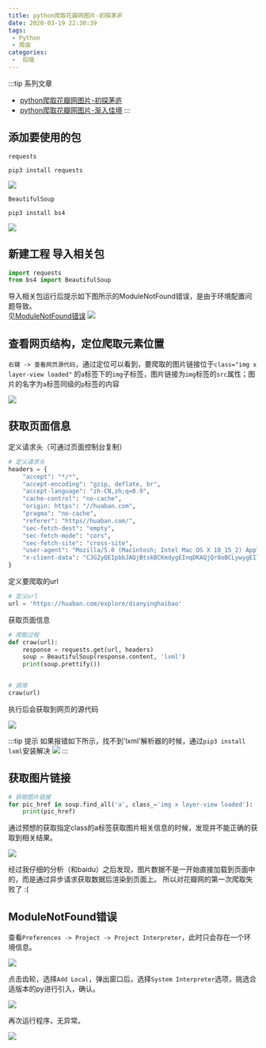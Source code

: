 ```yaml
---
title: python爬取花瓣网图片-初探茅庐
date: 2020-03-19 22:30:39
tags:
 - Python
 - 爬虫
categories:
 -  后端
---
```


:::tip 系列文章
+ [python爬取花瓣网图片-初探茅庐](./SpiderDemo1.html)
+ [python爬取花瓣网图片-渐入佳境](./SpiderDemo2.html)
:::

<!-- more -->

## 添加要使用的包

`requests`

```shell script
pip3 install requests
```

![](https://s1.ax1x.com/2020/03/19/8yjGad.png)


`BeautifulSoup`

```shell script
pip3 install bs4
```

![](https://s1.ax1x.com/2020/03/19/8yjbJ1.png)

## 新建工程 导入相关包

```py
import requests
from bs4 import BeautifulSoup
```
导入相关包运行后提示如下图所示的ModuleNotFound错误，是由于环境配置问题导致。<br/>见[ModuleNotFound错误](./spider.html#解决modulenotfound错误)
![](https://s1.ax1x.com/2020/03/19/8yxP74.png)

## 查看网页结构，定位爬取元素位置

`右键 -> 查看网页源代码`，通过定位可以看到，要爬取的图片链接位于`class="img x layer-view loaded"`
的`a`标签下的`img`子标签，图片链接为`img`标签的`src`属性；图片的名字为`a`标签同级的`p`标签的内容

![](https://s1.ax1x.com/2020/03/19/86p2KP.png)


## 获取页面信息

定义请求头（可通过页面控制台复制）
```py
# 定义请求头
headers = {
    "accept": "*/*",
    "accept-encoding": "gzip, deflate, br",
    "accept-language": "zh-CN,zh;q=0.9",
    "cache-control": "no-cache",
    "origin: https": "//huaban.com",
    "pragma": "no-cache",
    "referer": "https//huaban.com/",
    "sec-fetch-dest": "empty",
    "sec-fetch-mode": "cors",
    "sec-fetch-site": "cross-site",
    "user-agent": "Mozilla/5.0 (Macintosh; Intel Mac OS X 10_15_2) AppleWebKit/537.36 (KHTML, like Gecko) Chrome/80.0.3987.149 Safari/537.36",
    "x-client-data": "CJG2yQEIpbbJAQjBtskBCKmdygEInqDKAQjQr8oBCLywygEIl7XKAQjttcoBCI66ygEImb3KAQjOvcoB"
}
```

定义要爬取的url
```py
# 定义url
url = 'https://huaban.com/explore/dianyinghaibao'
```

获取页面信息
```py
# 爬取过程
def craw(url):
    response = requests.get(url, headers)
    soup = BeautifulSoup(response.content, 'lxml')
    print(soup.prettify())


# 调用
craw(url)
```

执行后会获取到网页的源代码

![](https://s1.ax1x.com/2020/03/19/86AFsA.png)

:::tip 提示
如果报错如下所示，找不到'lxml'解析器的时候，通过`pip3 install lxml`安装解决
![](https://s1.ax1x.com/2020/03/19/86FVOI.png)
:::


## 获取图片链接

```py
# 获取图片链接
for pic_href in soup.find_all('a', class_='img x layer-view loaded'):
    print(pic_href)
```

通过预想的获取指定class的a标签获取图片相关信息的时候，发现并不能正确的获取到相关结果。

![](https://s1.ax1x.com/2020/03/20/86muKe.png)

经过我仔细的分析（和baidu）之后发现，图片数据不是一开始直接加载到页面中的，而是通过异步请求获取数据后渲染到页面上。
所以对花瓣网的第一次爬取失败了 :(

## ModuleNotFound错误 <Badge text="解决方案"/>

查看`Preferences -> Project -> Project Interpreter`，此时只会存在一个环境信息。

![](https://s1.ax1x.com/2020/03/19/8yzwM6.png)

点击齿轮，选择`Add Local`，弹出窗口后，选择`System Interpreter`选项，挑选合适版本的py进行引入，确认。

![](https://s1.ax1x.com/2020/03/19/8yzXQ0.png)

再次运行程序，无异常。

![](https://s1.ax1x.com/2020/03/19/86St0S.png)
